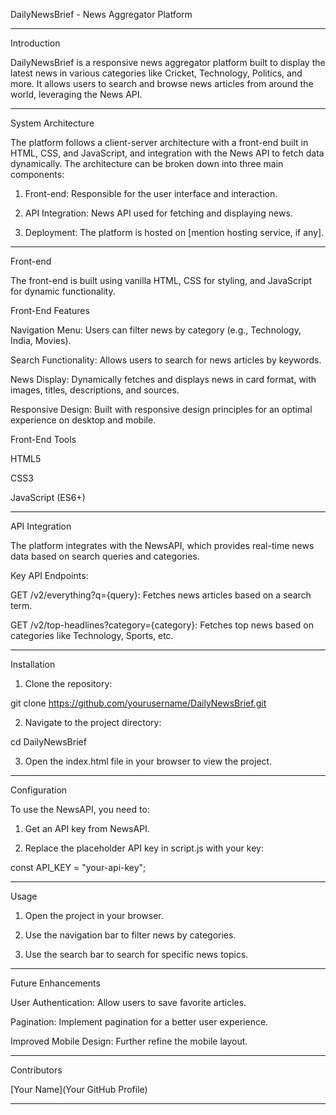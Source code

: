 DailyNewsBrief - News Aggregator Platform

---

Introduction

DailyNewsBrief is a responsive news aggregator platform built to display the latest news in various categories like Cricket, Technology, Politics, and more. It allows users to search and browse news articles from around the world, leveraging the News API.


---

System Architecture

The platform follows a client-server architecture with a front-end built in HTML, CSS, and JavaScript, and integration with the News API to fetch data dynamically. The architecture can be broken down into three main components:

1. Front-end: Responsible for the user interface and interaction.


2. API Integration: News API used for fetching and displaying news.


3. Deployment: The platform is hosted on [mention hosting service, if any].




---

Front-end

The front-end is built using vanilla HTML, CSS for styling, and JavaScript for dynamic functionality.

Front-End Features

Navigation Menu: Users can filter news by category (e.g., Technology, India, Movies).

Search Functionality: Allows users to search for news articles by keywords.

News Display: Dynamically fetches and displays news in card format, with images, titles, descriptions, and sources.

Responsive Design: Built with responsive design principles for an optimal experience on desktop and mobile.


Front-End Tools

HTML5

CSS3

JavaScript (ES6+)



---

API Integration

The platform integrates with the NewsAPI, which provides real-time news data based on search queries and categories.

Key API Endpoints:

GET /v2/everything?q={query}: Fetches news articles based on a search term.

GET /v2/top-headlines?category={category}: Fetches top news based on categories like Technology, Sports, etc.



---

Installation

1. Clone the repository:

git clone https://github.com/yourusername/DailyNewsBrief.git


2. Navigate to the project directory:

cd DailyNewsBrief


3. Open the index.html file in your browser to view the project.




---

Configuration

To use the NewsAPI, you need to:

1. Get an API key from NewsAPI.


2. Replace the placeholder API key in script.js with your key:

const API_KEY = "your-api-key";




---

Usage

1. Open the project in your browser.


2. Use the navigation bar to filter news by categories.


3. Use the search bar to search for specific news topics.




---

Future Enhancements

User Authentication: Allow users to save favorite articles.

Pagination: Implement pagination for a better user experience.

Improved Mobile Design: Further refine the mobile layout.



---

Contributors

[Your Name](Your GitHub Profile)



---
